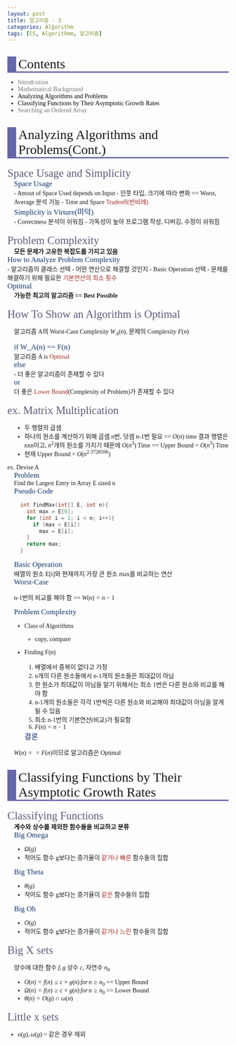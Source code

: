 ```yaml
---
layout: post
title: 알고리즘 - 3
categories: Algorithm
tags: [CS, Algorithmm, 알고리즘]
---
```


<style type='text/css'>
  @font-face {
    font-family: 'Cafe24SsurroundAir';
    src: url('https://cdn.jsdelivr.net/gh/projectnoonnu/noonfonts_2105_2@1.0/Cafe24SsurroundAir.woff') format('woff');
    font-weight: normal;
    font-style: normal;
  }
  .article {
    font-family: 'Cafe24SsurroundAir';
  }
  .contentsItems { color: black; }
  .contentsItems:hover {
    color: black;
    text-decoration: underline;
  }
  .title {
    font-size: 30px;
    border-bottom: 3px solid #6667ab;
    border-left: 20px solid #6667ab;
    padding-left: 5px;
    margin-bottom: 10px;
    margin-top: 30px;
  }
  .subtitle {
    margin-top: 20px;
	  font-size: 25px;
	  color: #5e5e7d;
  }
  .subsub {
    font-size: 17px;
    color: #13356b;
  }
  .section {
    padding-left: 15px;
  }
  .define{
    font-weight: bold;
    padding-left: 15px;
  }
  .red{
    display: inline;
    color: #a12d27;
  }
  .disabled {
    display: inline;
    color: #777777;
  }
</style>

<div class="article">
<div class="title">Contents</div>

- <div class="disabled">Introdcution</div>
- <div class="disabled">Mathematical Background</div>
- <div href="#Analyzing" class="contentsItems">Analyzing Algorithms and Problems</div>
- <div href="#Asymptotic" class="contentsItems">Classifying Functions by Their Asymptotic Growth Rates</div>
- <div class="disabled">Searching an Ordered Array</div>

<div id="Analyzing" class="title">Analyzing Algorithms and Problems(Cont.)</div>

<div class="subtitle">Space Usage and Simplicity</div>
<div class="section">
  <div class="subsub">Space Usage</div>
  - Amout of Space Used depends on Input
      - 인풋 타입, 크기에 따라 변화 == Worst, Average 분석 가능
  - Time and Space <div class="red">Tradeoff(반비례)</div>
  <div class="subsub">Simplicity is Virture(미덕)</div>
  - Correctness 분석이 쉬워짐
  - 가독성이 높아 프로그램 작성, 디버깅, 수정이 쉬워짐
</div>

<div class="subtitle">Problem Complexity</div>
<div class="define">모든 문제가 고유한 복잡도를 가지고 있음</div>

<div class="subsub">How to Analyze Problem Complexity</div>
- 알고리즘의 클래스 선택
    - 어떤 연산으로 해결할 것인지
    - Basic Operation 선택
- 문제를 해결하기 위해 필요한 <div class="red">기본연산의 최소 횟수</div>
<div class="subsub">Optimal</div>
<div class="define">가능한 최고의 알고리즘 == Best Possible</div>

<div class="subtitle">How To Show an Algorithm is Optimal</div>
<div class="section">

알고리즘 A의 Worst-Case Complexity $W_A(n)$, 문제의 Complexity $F(n)$

  <div class="subsub">if W_A(n) == F(n)</div>
  알고리즘 A is <div class="red">Optimal</div>
  <div class="subsub">else</div>
  - 더 좋은 알고리즘이 존재할 수 있다
  <div class="subsub">or</div>
  더 좋은 <div class="red">Lower Bound</div>(Complexity of Problem)가 존재할 수 있다
</div>

<div class="subtitle">ex. Matrix Multiplication</div>
<div class="section">

- 두 행렬의 곱셈
- 하나의 원소를 계산하기 위해 곱셈 n번, 덧셈 n-1번 필요 == $O(n)$ time
  결과 행렬은 nxn이고, $n^2$개의 원소를 가지기 때문에 $O(n^3)$ Time
  == Upper Bound = $O(n^3)$ Time
- 현재 Upper Bound = $O(n^{2.3728596})$
</div>

<div class="subtit">ex. Devise A</div>
<div class="section">
  <div class="subsub">Problem</div>
  Find the Largest Entry in Array E sized n
  <div class="subsub">Pseudo Code</div>

```c
  int findMax(int[] E, int n){
    int max = E[0];
    for (int i = 1; i < n; i++){
      if (max < E[i])
        max = E[i];
    }
    return max;
  }
```

  <div class="subsub">Basic Operation</div>
  배열의 원소 E[i]와 현재까지 가장 큰 원소 max를 비교하는 연산

  <div class="subsub">Worst-Case</div>

n-1번의 비교를 해야 함 == $W(n) = n - 1$

  <div class="subsub">Problem Complexity</div>

- Class of Algorithms
  - copy, compare
- Finding F(n)

  1. 배열에서 중복이 없다고 가정
  2. n개의 다른 원소들에서 n-1개의 원소들은 최대값이 아님
  3. 한 원소가 최대값이 아님을 알기 위해서는 최소 1번은 다른 원소와 비교를 해야 함
  4. n-1개의 원소들은 각각 1번씩은 다른 원소와 비교해야 최대값이 아님을 알게 될 수 있음
  5. 최소 n-1번의 기본연산(비교)가 필요함
  6. $F(n)=n-1$

  <div class="subsub">결론</div>

$W(n) == F(n)$이므로 알고리즘은 Optimal

</div>

<div id="Asymptotic" class="title">Classifying Functions by Their Asymptotic Growth Rates</div>
<div class="subtitle">Classifying Functions</div>
<div class="define">계수와 상수를 제외한 함수들을 비교하고 분류</div>
<div class="section">
<div class="subsub">Big Omega</div>

- $\Omega(g)$
- 적어도 함수 g보다는 증가율이 <div class="red">같거나 빠른</div> 함수들의 집합

<div class="subsub">Big Theta</div>

- $\theta(g)$
- 적어도 함수 g보다는 증가율이 <div class="red">같은</div> 함수들의 집합

<div class="subsub">Big Oh</div>

- $O(g)$
- 적어도 함수 g보다는 증가율이 <div class="red">같거나 느린</div> 함수들의 집합

</div>

<div class="subtitle">Big X sets</div>
<div class="section">

양수에 대한 함수 $f, g$
상수 $c$, 자연수 $n_0$

- $O(n)=f(n)\leq c \times g(n)\,for\,n \geq n_0$ == Upper Bound
- $\Omega(n)=f(n)\geq c \times g(n)\,for \,n \geq n_0$ == Lower Bound
- $\theta(n)=O(g) \cap \omega(n)$

</div>

<div class="subtitle">Little x sets</div>

- $o(g), \omega(g)$ = 같은 경우 제외

</div>
